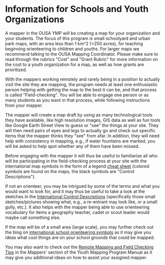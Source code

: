 # Information for Schools and Youth Organizations

A mapper in the OUSA YMP will be creating a map for your organization and your students. The focus of this program is small schoolyard and urban park maps, with an area less than 1 km^2 \(&lt;250 acres\),  for teaching beginning orienteering to children and youths. For larger maps we recommend talking to the OUSA Mapping  Coordinator. Please make sure to read through the rubrics "Cost" and "Grant Rubric" for more information on the cost to a youth organization for a map, as well as how grants are prioritized.

With the mappers working remotely and rarely being in a position to actually visit the site they are mapping, the program needs at least one enthusiastic person helping with getting the map to the best it can be, and that process is called "Field-checking". You will be able to engage one person or as many students as you want in that process, while following instructions from your mapper.

The mapper will create a map draft by using as many technological tools they have available, like high resolution images, GIS data as well as fun tools like Google Earth Street View to guess or "see" the things at your site. They will then need pairs of eyes and legs to actually go and check out specific items that the mapper thinks they "see" from afar. In addition, they will need help with consistency in mapping, e.g., if water fountains are marked, you will be asked to help spot whether any of them have been missed.

Before engaging with the mapper it will thus be useful to familiarize all who will be participating in the field-checking process at your site with the international map symbols in the form of a legend [cheat sheet](https://www.maprunner.co.uk/iof-control-descriptions/) \(colored symbols are found on the maps, the black symbols are "Control Descriptions"\). 

If not an orienteer, you may be intrigued by some of the terms and what you would want to look for, and it may thus be useful to take a look at the sketches in the [International Control Descriptions](https://onedrive.live.com/?authkey=%21AJNtYrZLRCWuyhc&cid=663580750D0C0BCE&id=663580750D0C0BCE%2118465&parId=663580750D0C0BCE%2118466&o=OneUp) \(specifically those small sketches/pictures showing what, e.g., a re-entrant may look like, or a small gully, etc.\). It also helps with the mapper being able to use orienteering vocabulary for items a geography teacher, cadet or scout leader would maybe call something else.

If the map will be of a small area \(large scale\), you may further check out the blog on [international school orienteering symbols](https://ocad.com/blog/2020/02/symbol-set-for-school-orienteering-maps/) as it may give you ideas what cool things are on your school grounds that could be mapped.

You may also want to check out the [Remote Mapping and Field Checking Tips](https://app.gitbook.com/@orienteeringusa/s/ousa-youth-mapping-program/the-youth-mapping-program/remote-mappers-and-field-checking) in the Mappers' section of the Youth Mapping Program Manual as it may give you additional ideas on how to assist your assigned mapper.

